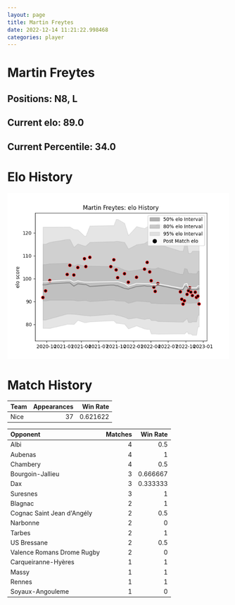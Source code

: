 ```yaml
---  
layout: page  
title: Martin Freytes  
date: 2022-12-14 11:21:22.998468  
categories: player  
---
```

# Martin Freytes

## Positions: N8, L

## Current elo: 89.0

## Current Percentile: 34.0

# Elo History


![elo history](history_MartinFreytes.png)
# Match History


| Team   |   Appearances |   Win Rate |
|:-------|--------------:|-----------:|
| Nice   |            37 |   0.621622 |

| Opponent                   |   Matches |   Win Rate |
|:---------------------------|----------:|-----------:|
| Albi                       |         4 |   0.5      |
| Aubenas                    |         4 |   1        |
| Chambery                   |         4 |   0.5      |
| Bourgoin-Jallieu           |         3 |   0.666667 |
| Dax                        |         3 |   0.333333 |
| Suresnes                   |         3 |   1        |
| Blagnac                    |         2 |   1        |
| Cognac Saint Jean d'Angély |         2 |   0.5      |
| Narbonne                   |         2 |   0        |
| Tarbes                     |         2 |   1        |
| US Bressane                |         2 |   0.5      |
| Valence Romans Drome Rugby |         2 |   0        |
| Carqueiranne-Hyères        |         1 |   1        |
| Massy                      |         1 |   1        |
| Rennes                     |         1 |   1        |
| Soyaux-Angouleme           |         1 |   0        |